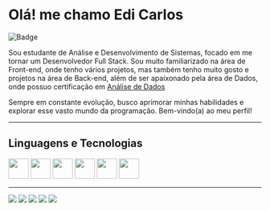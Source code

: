 # Olá! me chamo Edi Carlos

![Badge](https://img.shields.io/badge/Desenvolvedor-Fullstack)

Sou estudante de Análise e Desenvolvimento de Sistemas, focado em me tornar um Desenvolvedor Full Stack. Sou muito familiarizado na área de Front-end, onde tenho vários projetos, mas também tenho muito gosto e projetos na área de Back-end, além de ser apaixonado pela área de Dados, onde possuo certificação em [Análise de Dados](https://www.linkedin.com/in/ediicarlos/details/certifications)

Sempre em constante evolução, busco aprimorar minhas habilidades e explorar esse vasto mundo da programação. Bem-vindo(a) ao meu perfil!

---

## Linguagens e Tecnologias

<img src="https://cdn.jsdelivr.net/gh/devicons/devicon/icons/html5/html5-original.svg" width="40" height="40"/> <img src="https://cdn.jsdelivr.net/gh/devicons/devicon/icons/css3/css3-original.svg" width="40" height="40"/> <img src="https://cdn.jsdelivr.net/gh/devicons/devicon/icons/javascript/javascript-original.svg" width="40" height="40"/>  <img src="https://cdn.jsdelivr.net/gh/devicons/devicon/icons/postgresql/postgresql-original.svg" width="40" height="40"/> <img src="https://cdn.jsdelivr.net/gh/devicons/devicon/icons/git/git-original.svg" width="40" height="40"/> <img src="https://cdn.jsdelivr.net/gh/devicons/devicon/icons/python/python-original.svg" width="40" height="40"/>

---

<img src="https://github-profile-summary-cards.vercel.app/api/cards/profile-details?username=ediicarllos&theme=tokyonight" />
<img src="https://github-profile-summary-cards.vercel.app/api/cards/repos-per-language?username=ediicarllos&theme=tokyonight" />
<img src="https://github-profile-summary-cards.vercel.app/api/cards/most-commit-language?username=ediicarllos&theme=tokyonight" />
<img src="https://github-readme-stats.vercel.app/api/top-langs/?username=ediicarllos&layout=donut&theme=tokyonight&locale=pt-br" />
<img src="https://github-readme-activity-graph.vercel.app/graph?username=ediicarllos&theme=tokyo-night" />

